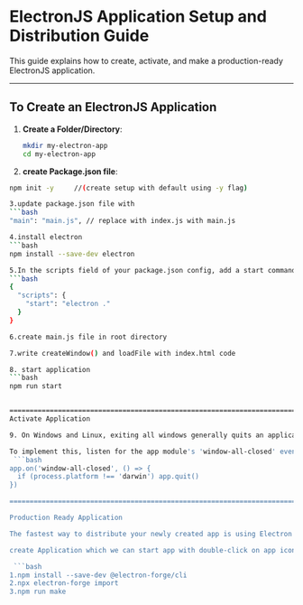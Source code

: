 
# ElectronJS Application Setup and Distribution Guide

This guide explains how to create, activate, and make a production-ready ElectronJS application.

---
## **To Create an ElectronJS Application**

1. **Create a Folder/Directory**:
   ```bash
   mkdir my-electron-app
   cd my-electron-app

2. **create Package.json file**:
```bash
npm init -y     //(create setup with default using -y flag)

3.update package.json file with 
```bash
"main": "main.js", // replace with index.js with main.js

4.install electron
```bash
npm install --save-dev electron

5.In the scripts field of your package.json config, add a start command like so:
```bash
{
  "scripts": {
    "start": "electron ."
  }
}

6.create main.js file in root directory

7.write createWindow() and loadFile with index.html code 

8. start application
```bash
npm run start


=======================================================================
Activate Application

9. On Windows and Linux, exiting all windows generally quits an application entirely.

To implement this, listen for the app module's 'window-all-closed' event, and call app.quit() if the user is not on macOS (darwin).
 ```bash
app.on('window-all-closed', () => {
  if (process.platform !== 'darwin') app.quit()
})

==============================================================================

Production Ready Application

The fastest way to distribute your newly created app is using Electron Forge.

create Application which we can start app with double-click on app icon using below commands:

 ```bash
1.npm install --save-dev @electron-forge/cli
2.npx electron-forge import
3.npm run make 
